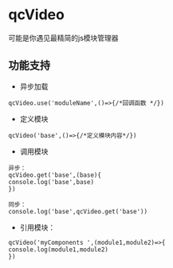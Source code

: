 # qcVideo

可能是你遇见最精简的js模块管理器

## 功能支持

- 异步加载

```qcVideo.use('moduleName',()=>{/*回调函数 */})```

- 定义模块

```qcVideo('base',()=>{/*定义模块内容*/})```

- 调用模块

```异步：```  
```qcVideo.get('base',(base){```  
```console.log('base',base)```  
```})```
    

```同步：```  
```console.log('base',qcVideo.get('base'))```

- 引用模块：

```qcVideo('myComponents ',(module1,module2)=>{```  
```console.log(module1,module2)```  
```})```

